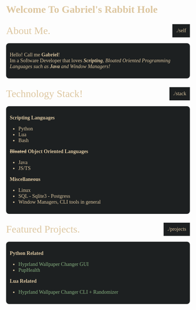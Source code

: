 <style>
    * {
        font-family: "Iosevka Nerd Font";
        color: #DDC7A1;
    }
    .my_class{
        display: flex;
        flex-direction: row;
        justify-content: space-between;
        align-items: center;
        font-size: 28px;
    }
    .my_class div {}
    .my_class span {}
    .code_simulator {
        font-size: 14px;
        background-color: #1D2021;
        padding: 10px;
    }
    .lists {
        font-size: 14px; 
    }
    a:link,
    a:visited {
        text-decoration: none;
        color: #89B482;
    }
    
</style>

<main style="max-width: 600px;">
    <div class="my_class">
        <div><strong>Welcome To Gabriel's <span>Rabbit Hole</span></strong></div>
        <div style="color: #32361A;">🐇</div>
    </div>
    <div style="">
        <div class="my_class" style="margin-top:24px;">
            <div>About Me.</div>
            <div class="code_simulator">./self</div>
        </div>
        <div style="padding: 10px; background-color: #1D2021; border-radius: 8px; margin-top:16px;">
            <p>
                Hello! Call me <strong>Gabriel</strong>!<br>
                <span style="font-size: 14px;">
                    Im a Software Developer that loves <em><strong>Scripting</strong>, Bloated Oriented Programming Languages such as <strong>Java</strong> and Window Managers!</em> <br>
                </span
            </p>
        </div>
        <div class="my_class" style="margin-top:24px;">
            <div>Technology Stack!</div>
            <div class="code_simulator">./stack</div>
        </div>
        <div style="padding: 10px; background-color: #1D2021; border-radius: 8px; margin-top:16px;">
            <p><strong>Scripting Languages</strong><br>
            </p>
            <ul class="lists"> 
                <li> Python </li>
                <li> Lua </li>
                <li> Bash </li>
            </ul>
            <p><strong><del>Bloated</del> Object Oriented Languages</strong><br>
            </p>
            <ul class="lists"> 
                <li> Java </li>
                <li> JS/TS </li>
            </ul>
            <p><strong>Miscellaneous</strong><br>
            </p>
            <ul class="lists"> 
                <li> Linux </li>
                <li> SQL - Sqlite3 - Postgress </li>
                <li> Window Managers, CLI tools in general </li>
            </ul>
        </div>
        <div class="my_class" style="margin-top:24px;">
            <div>Featured Projects.</div>
            <div class="code_simulator">./projects</div>
        </div>
        <div style="padding: 10px; background-color: #1D2021; border-radius: 8px; margin-top:16px;">
            <p><strong>Python Related</strong><br>
            </p>
            <ul class="lists"> 
                <li> <a href="https://www.github.com/codedbygabriel/pywpp" target="_blank">Hyprland Wallpaper Changer GUI</a> </li>
                <li> <a href="https://www.github.com/codedbygabriel/puphealth" target="_blank">PupHealth</a> </li>
            </ul>
            <p><strong>Lua Related</strong><br>
            </p>
            <ul class="lists"> 
                <li> <a href="https://www.github.com/codedbygabriel/HyprlandWallpaperChanger" target="_blank">Hyprland Wallpaper Changer CLI  + Randomizer</a> </li>
            </ul>
        </div>
    </div>
</main>
